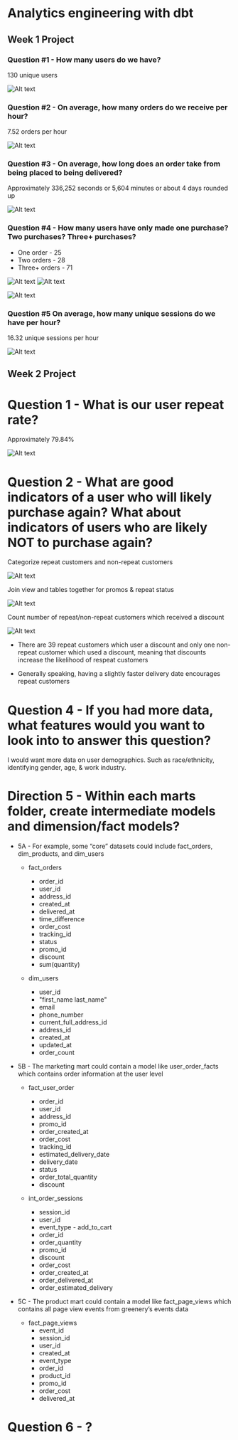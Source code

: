 # Analytics engineering with dbt

## Week 1 Project 

### Question #1 - How many users do we have?
130 unique users

![Alt text](/images/Screenshot_1.png)

### Question #2 - On average, how many orders do we receive per hour? 
7.52 orders per hour 

![Alt text](/images/Screenshot_2.png)

### Question #3 - On average, how long does an order take from being placed to being delivered?
Approximately 336,252 seconds or 5,604 minutes or about 4 days rounded up

![Alt text](/images/Screenshot_3.png)


### Question #4 - How many users have only made one purchase? Two purchases? Three+ purchases?
- One order - 25 
- Two orders - 28
- Three+ orders - 71 

![Alt text](/images/Screenshot_7.png) 
![Alt text](/images/Screenshot_8.png)

![Alt text](/images/Screenshot_9.png) 

### Question #5 On average, how many unique sessions do we have per hour?
16.32 unique sessions per hour 

![Alt text](/images/Screenshot_10.png) 

## Week 2 Project 

# Question 1 - What is our user repeat rate?
Approximately 79.84%

![Alt text](/images/Week2_Q1.png) 

# Question 2 - What are good indicators of a user who will likely purchase again? What about indicators of users who are likely NOT to purchase again?

Categorize repeat customers and non-repeat customers

![Alt text](/images/view_repeat_customer.png) 

Join view and tables together for promos & repeat status

![Alt text](/images/discount_repeat_customer.png)

Count number of repeat/non-repeat customers which received a discount

![Alt text](/images/count_repeat_customer_by_discount.png)

- There are 39 repeat customers which user a discount and only one non-repeat customer which used a discount, meaning that discounts increase the likelihood of respeat customers

- Generally speaking, having a slightly faster delivery date encourages repeat customers


# Question 4 - If you had more data, what features would you want to look into to answer this question?
I would want more data on user demographics. Such as race/ethnicity, identifying gender, age, & work industry. 


# Direction 5 - Within each marts folder, create intermediate models and dimension/fact models?
- 5A - For example, some “core” datasets could include fact_orders, dim_products, and dim_users
    - fact_orders
        - order_id
        - user_id
        - address_id
        - created_at
        - delivered_at
        - time_difference
        - order_cost
        - tracking_id
        - status
        - promo_id
        - discount
        - sum(quantity)

    - dim_users
        - user_id
        - "first_name last_name"
        - email
        - phone_number
        - current_full_address_id
        - address_id
        - created_at
        - updated_at
        - order_count

- 5B - The marketing mart could contain a model like user_order_facts which contains order information at the user level

    - fact_user_order
        - order_id
        - user_id
        - address_id
        - promo_id
        - order_created_at
        - order_cost
        - tracking_id
        - estimated_delivery_date
        - delivery_date
        - status
        - order_total_quantity
        - discount

    - int_order_sessions
        - session_id
        - user_id
        - event_type - add_to_cart
        - order_id
        - order_quantity
        - promo_id
        - discount
        - order_cost
        - order_created_at
        - order_delivered_at
        - order_estimated_delivery

- 5C - The product mart could contain a model like fact_page_views which contains all page view events from greenery’s events data

    - fact_page_views
        - event_id
        - session_id
        - user_id
        - created_at
        - event_type
        - order_id
        - product_id
        - promo_id
        - order_cost
        - delivered_at


# Question 6 - ?
 



